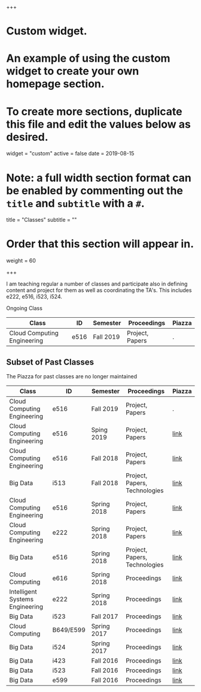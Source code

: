 +++
# Custom widget.
# An example of using the custom widget to create your own homepage section.
# To create more sections, duplicate this file and edit the values below as desired.
widget = "custom"
active = false
date = 2019-08-15

# Note: a full width section format can be enabled by commenting out the `title` and `subtitle` with a `#`.
title = "Classes"
subtitle = ""

# Order that this section will appear in.
weight = 60

+++

I am teaching regular a number of classes and participate also in
defining content and project for them as well as coordinating the
TA's.  This includes e222, e516, i523, i524.

Ongoing Class 

Class                                   | ID        | Semester     | Proceedings | Piazza
--------------------- |------ | -------- | ------- | -------
Cloud Computing Engineering  |  e516  |   Fall 2019           |  Project, Papers | .



## Subset of Past Classes

The Piazza for past classes are no longer maintained 

Class                                   | ID        | Semester     | Proceedings | Piazza
--------------------- |------ | -------- | ------- | -------
Cloud Computing Engineering  |  e516  |   Fall 2019           |  Project, Papers | .
Cloud Computing Engineering  |  e516  |   Sping 2019           |  Project, Papers | [link](https://piazza.com/class/jql1e30dxswzu)
Cloud Computing Engineering  |  e516  |   Fall 2018           |  Project, Papers | [link](https://piazza.com/class/jgxybbf5rnx5qd)
Big Data  |  i513 |   Fall 2018           |  Project, Papers, Technologies | [link](https://piazza.com/class/jl6rxey6w413gi)
Cloud Computing Engineering  |  e516  |   Spring 2018           |  Project, Papers| [link](https://piazza.com/class/jql1e30dxswzu)
Cloud Computing Engineering  |  e222  |   Spring 2018           |  Project, Papers | [link](https://piazza.com/class/jq2u1qfc4o81ox)
Big Data  |  e516  |   Spring 2018           |  Project, Papers, Technologies | [link](https://piazza.com/class/jql1e30dxswzu)
Cloud Computing | e616  | Spring 2018 | Proceedings | [link](https://piazza.com/class/jbkvbp3ed3m2ez )
Intelligent Systems Engineering | e222  | Spring 2018 | Proceedings | [link](https://piazza.com/class/jc9dcfnbi045kv)
Big Data | i523  | Fall 2017 | Proceedings | [link](https://piazza.com/class/j5wll7vzylg25j)
Cloud Computing | B649/E599  | Spring 2017 | Proceedings | [link](https://piazza.com/class/iwvjk55nbge5yw)
Big Data | i524  | Spring 2017 | Proceedings | [link](https://piazza.com/class/ix39m27czn5uw)
Big Data | i423 | Fall 2016 | Proceedings | [link](https://piazza.com/class/irqfvh1ctrg2vt)
Big Data | i523  | Fall 2016 | Proceedings | [link](https://piazza.com/class/irqfvh1ctrg2vt)
Big Data | e599  | Fall 2016 | Proceedings | [link](https://piazza.com/class/irqfvh1ctrg2vt)


